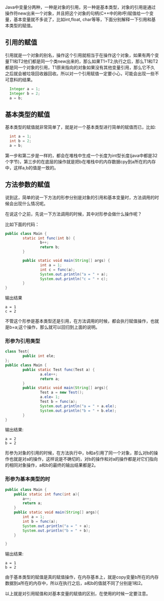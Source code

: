Java中变量分两种，一种是对象的引用，另一种是基本类型，对象的引用是通过操作符new出来一个对象，并且把这个对象的句柄(C++中的称呼)赋值给一个变量，基本变量就不多说了，比如int,float, char等等，下面分别解释一下引用和基本类型的赋值。

## 引用的赋值

引用就是一个对象的别名，操作这个引用就相当于在操作这个对象，如果有两个变量T1和T2他们都是同一个类new出来的，那么如果T1=T2;执行之后，那么T1和T2都是同一个对象的引用，T1原来指向的对象如果没有其他变量引用，那么它不久之后就会被垃圾回收器回收。所以对一个引用赋值一定要小心，可能会出现一些不可意料的结果。
```java
  Integer a = 1;
  Integer b = 2;
  a = b;
```


## 基本类型的赋值

基本类型的赋值就非常简单了，就是对一个基本类型进行简单的赋值而已，比如:
```java
  int a = 1;
  int b = 2;
  a = b;
```

第一步和第二步是一样的，都会在堆栈中生成一个长度为int型长度(java中都是32个字节)，第三步的在底层的操作就是把b在堆栈中的内存数据cpy到a所在的内存中，这样a,b的值是一致的。

## 方法参数的赋值

说到这，简单的说一下方法的形参分别是对象的引用和基本变量时，方法调用的时候会出现什么情况呢。


在说这个之前，先说一下方法调用的时候，其中对形参会做什么操作呢？

比如下面的代码：
```java
public class Main {
        static int func(int b) {
                b++;
                return b;
        }

        public static void main(String[] args) {
                int a = 1;
                int c = func(a);
                System.out.println("a = " + a);
                System.out.println("c = " + c);
        }
}
```
输出结果
```data
a = 1
c = 2
```

不管这个形参是基本类型还是引用，在方法调用的时候，都会执行赋值操作，也就是b=a;这个操作，那么就可以回归到上面的说明。

### 形参为引用类型
```java
class Test{
        public int ele;
};
public class Main {
        public static Test func(Test a) {
                a.ele++;
                return a;
        }
        public static void main(String[] args){
                Test a = new Test();
                a.ele= 1;
                Test b = func(a);
                System.out.println("a = " + a.ele);
                System.out.println("b = " + b.ele);
        }
}

```

输出结果:
```data
a = 2
b = 2
```
形参为对象的引用的时候，在方法执行中，b和a引用了同一个对象，那么对b的操作也就是对a的操作，这样说是不确切的，对b的操作和对a的操作都是对它们指向的相同对象操作，a和b的最终的输出结果都是2。

### 形参为基本类型的时
```java
public class Main {
    public static int func(int a){
        a++;
        return a;
    }
    public static void main(String[] args){
        int a = 1;
        int b = func(a);
        System.out.println("a = " + a);
        System.out.println("b = " + b);
    }

}

```
输出结果:

```data
a = 1
b = 2
```

由于基本类型的赋值是真的赋值操作，在内存基本上，就是copy变量b所在的内存数据到a所在的内存中，所以在执行之后，a和b的值就不同了分别是1和2。

以上就是对引用赋值和对基本变量的赋值的区别，在使用的时候一定要注意。




